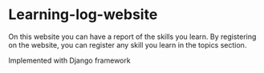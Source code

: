 # Learning-log-website
On this website you can have a report of the skills you learn.
By registering on the website, you can register any skill you learn in the topics section.

Implemented with Django framework
